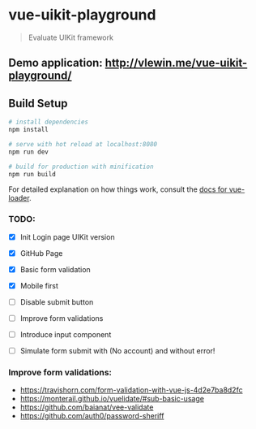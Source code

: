 # vue-uikit-playground

> Evaluate UIKit framework

## Demo application: http://vlewin.me/vue-uikit-playground/

## Build Setup

``` bash
# install dependencies
npm install

# serve with hot reload at localhost:8080
npm run dev

# build for production with minification
npm run build
```

For detailed explanation on how things work, consult the [docs for vue-loader](http://vuejs.github.io/vue-loader).

### TODO:
- [x] Init Login page UIKit version
- [x] GitHub Page
- [x] Basic form validation
- [x] Mobile first
- [ ] Disable submit button
- [ ] Improve form validations
- [ ] Introduce input component
- [ ] Simulate form submit with (No account) and without error!



### Improve form validations:
- https://travishorn.com/form-validation-with-vue-js-4d2e7ba8d2fc
- https://monterail.github.io/vuelidate/#sub-basic-usage
- https://github.com/baianat/vee-validate
- https://github.com/auth0/password-sheriff
